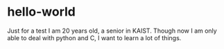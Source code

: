 # hello-world
Just for a test
I am 20 years old, a senior in KAIST.
Though now I am only able to deal with python and C, I want to learn a lot of things.
